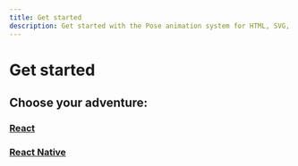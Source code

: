 ```yaml
---
title: Get started
description: Get started with the Pose animation system for HTML, SVG, React and React Native
---
```


# Get started

## Choose your adventure:

### [React](/pose/learn/popmotion-get-started)
### [React Native](/pose/learn/native-get-started)
